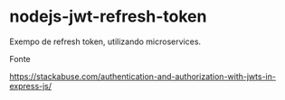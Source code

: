 # nodejs-jwt-refresh-token

Exempo de refresh token, utilizando microservices.

Fonte

https://stackabuse.com/authentication-and-authorization-with-jwts-in-express-js/

